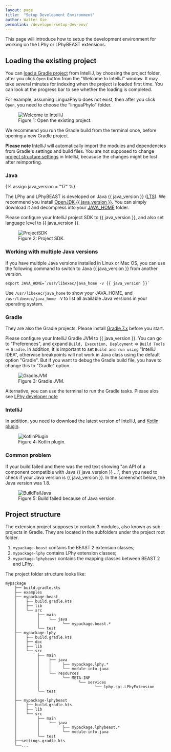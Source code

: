 ```yaml
---
layout: page
title:  "Setup Development Environment"
author: Walter Xie
permalink: /developer/setup-dev-env/
---
```


This page will introduce how to setup the development environment for working on the LPhy or LPhyBEAST extensions. 

## Loading the existing project

You can [load a Gradle project](https://www.jetbrains.com/idea/guide/tutorials/working-with-gradle/opening-a-gradle-project/)
from IntelliJ, by choosing the project folder,
after you click `Open` button from the "Welcome to IntelliJ" window.
It may take several minutes for indexing when the project is loaded first time.
You can look at the progress bar to see whether the loading is completed. 

For example, assuming LinguaPhylo does not exist, then after you click `Open`,
you need to choose the "linguaPhylo" folder.

<figure class="image">
  <img src="Welcome.png" alt="Welcome to IntelliJ">
  <figcaption>Figure 1: Open the existing project.</figcaption>
</figure>

We recommend you run the Gradle build from the terminal once, before opening a new Gradle project.

__Please note__ IntelliJ will automatically import the modules and dependencies from
Gradle's settings and build files. You are not supposed to change
[project structure settings](https://www.jetbrains.com/help/idea/project-settings-and-structure.html)
in IntelliJ, becasuse the changes might be lost after reimporting. 


### Java

{% assign java_version = "17" %}

The LPhy and LPhyBEAST is developed on Java {{ java_version }}
([LTS](https://www.oracle.com/java/technologies/java-se-support-roadmap.html)). 
We recommend you install [OpenJDK {{ java_version }}](https://jdk.java.net/17/).
You can simply download it and decompress into your [JAVA_HOME](https://www.baeldung.com/find-java-home) folder. 

Please configure your IntelliJ project SDK to {{ java_version }}, and also set language level to {{ java_version }}.

<figure class="image">
  <img src="ProjectSDK.png" alt="ProjectSDK">
  <figcaption>Figure 2: Project SDK.</figcaption>
</figure>

### Working with multiple Java versions

If you have multiple Java versions installed in Linux or Mac OS, 
you can use the following command to switch to Java {{ java_version }} from another version.

```
export JAVA_HOME=`/usr/libexec/java_home -v {{ java_version }}`
```

Use `/usr/libexec/java_home` to show your JAVA_HOME, 
and `/usr/libexec/java_home -V` to list all available Java versions in your operating system. 


### Gradle

They are also the Gradle projects. Please install [Gradle 7.x](https://gradle.org/install/) before you start.

Please configure your IntelliJ Gradle JVM to {{ java_version }}. You can go to "Preferences", 
and expand `Build, Execution, Deployment` => `Build Tools` => `Gradle`.
In addition, it is important to set `Build and run using` "IntelliJ IDEA",
otherwise breakpoints will not work in Java class using the default option "Gradle".
But if you want to debug the Gradle build file, you have to change this to "Gradle" option.

<figure class="image">
  <img src="GradleJVM.png" alt="GradleJVM">
  <figcaption>Figure 3: Gradle JVM.</figcaption>
</figure>

Alternative, you can use the terminal to run the Gradle tasks.
Please alos see [LPhy developer note](https://github.com/LinguaPhylo/linguaPhylo/blob/master/DEV_NOTE.md) 


### IntelliJ

In addition, you need to download the latest version of IntelliJ,
and [Kotlin plugin](https://plugins.jetbrains.com/plugin/6954-kotlin).

<figure class="image">
  <img src="KotlinPlugin.png" alt="KotlinPlugin">
  <figcaption>Figure 4: Kotlin plugin.</figcaption>
</figure>


### Common problem

If your build failed and there was the red text showing "an API of a component compatible with Java {{ java_version }} ...",
then you need to check if your Java version is {{ java_version }}. In the screenshot below, the Java version was 1.8.

<figure class="image">
  <img src="BuildFailJava.png" alt="BuildFailJava">
  <figcaption>Figure 5: Build failed because of Java version.</figcaption>
</figure>



## Project structure

The extension project supposes to contain 3 modules, also known as sub-projects in Gradle. 
They are located in the subfolders under the project root folder. 

1. `mypackage-beast` contains the BEAST 2 extension classes;
2. `mypackage-lphy` contains LPhy extension classes; 
3. `mypackage-lphybeast` contains the mapping classes between BEAST 2 and LPhy.

The project folder structure looks like:

```
mypackage
    ├── build.gradle.kts
    ├── examples
    ├── mypackage-beast
    │    ├── build.gradle.kts
    │    ├── lib
    │    └── src
    │         ├── main
    │         │    └── java
    │         │          └── mypackage.beast.*
    │         └── test
    ├── mypackage-lphy
    │    ├── build.gradle.kts
    │    ├── doc
    │    ├── lib
    │    └── src
    │         ├── main
    │         │    ├── java
    │         │    │     ├── mypackage.lphy.*
    │         │    │     └── module-info.java
    │         │    └── resources
    │         │          └── META-INF
    │         │                 └── services
    │         │                        └── lphy.spi.LPhyExtension
    │         └── test
    │    
    ├── mypackage-lphybeast
    │    ├── build.gradle.kts
    │    ├── lib
    │    └── src
    │         ├── main
    │         │    └── java
    │         │          ├── mypackage.lphybeast.*
    │         │          └── module-info.java
    │         └── test
    ├──settings.gradle.kts
    └──...
```
